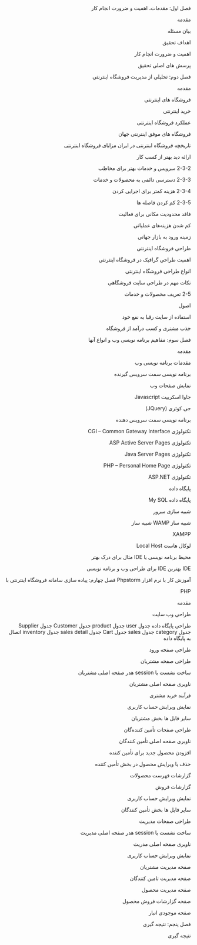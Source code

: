 <div dir='rtl'>
فصل اول: مقدمات، اهمیت و ضرورت انجام کار

 مقدمه
 
 بیان مسئله
 
 اهداف تحقیق
 
 اهمیت و ضرورت انجام کار
 
 پرسش های اصلی تحقیق
 
 فصل دوم: تحلیلی از مدیریت فروشگاه اینترنتی

 مقدمه
 
فروشگاه های اینترنتی

خرید اینترنتی


 عملکرد فروشگاه اینترنتی

 فروشگاه های موفق اینترنتی جهان

 تاریخچه فروشگاه اینترنتی در ایران
مزایای فروشگاه اینترنتی


 ارائه دید بهتر از کسب کار

2-3-2 سرویس و خدمات بهتر برای مخاطب

2-3-3 دسترسی دائمی به محصولات و خدمات

2-3-4 هزینه‌ کمتر برای اجرایی کردن

2-3-5 کم کردن فاصله ها

 فاقد محدودیت مکانی برای فعالیت

 کم شدن هزینه‌های عملیاتی

 زمینه ورود به بازار جهانی

 طراحی فروشگاه اینترنتی

 اهمیت طراحی گرافیک در فروشگاه اینترنتی

 انواع طراحی فروشگاه اینترنتی

 نکات مهم در طراحی سایت فروشگاهی

2-5 تعریف محصولات و خدمات

 اصول

 استفاده از سایت رقبا به نفع خود

 جذب مشتری و کسب درآمد از فروشگاه
 
 فصل سوم: مفاهیم برنامه نویسی وب و انواع آنها

 مقدمه

 مقدمات برنامه نویسی وب

 برنامه نویسی سمت سرویس گیرنده

 نمایش صفحات وب

 جاوا اسکریپت Javascript

 جی کوئری (JQuery)

 برنامه نویسی سمت سرویس دهنده

 تکنولوژی CGI – Common Gateway Interface

 تکنولوژی ASP Active Server Pages

 تکنولوژی Java Server Pages

 تکنولوژی PHP – Personal Home Page

 تکنولوژی ASP.NET

 پایگاه داده

 پایگاه داده My SQL

 شبیه سازی سرور

 شبیه ساز WAMP
شبیه ساز

XAMPP

 لوکال هاست Local Host

 محیط برنامه نویسی یا IDE
مثال برای درک بهتر

IDE
 بهترین IDE برای طراحی وب و برنامه نویسی


 آموزش کار با نرم افزار Phpstorm
فصل چهارم: پیاده سازی سامانه فروشگاه اینترنتی با

PHP

مقدمه

 طراحی وب سایت

 طراحی پایگاه داده
جدول
user
جدول
product
جدول
Customer
جدول
Supplier
جدول category
جدول
sales
جدول
Cart
جدول
sales detail
جدول
inventory
اتصال به پایگاه داده

طراحی صفحه ورود

طراحی صفحه مشتریان

ساخت نشست یا
session
هدر صفحه اصلی مشتریان

ناوبری صفحه اصلی مشتریان

فرآیند خرید مشتری

نمایش ویرایش حساب کاربری

سایر فایل ها بخش مشتریان

طراحی صفحات تأمین کننده‌گان

ناوبری صفحه اصلی تأمین کنندگان

افزودن محصول جدید برای تأمین کننده

حذف یا ویرایش محصول در بخش تأمین کننده

گزارشات فهرست محصولات

گزارشات فروش

نمایش ویرایش حساب کاربری

سایر فایل ها بخش تأمین کنندگان

طراحی صفحات مدیریت

ساخت نشست یا
session
هدر صفحه اصلی مدیریت

ناوبری صفحه اصلی مدریت

نمایش ویرایش حساب کاربری

صفحه مدیریت مشتریان

صفحه مدیریت تامین کنندگان

صفحه مدیریت محصول

صفحه گزارشات فروش محصول

صفحه موجودی انبار

فصل پنجم: نتیجه گیری


نتیجه گیری
 </div>
 
